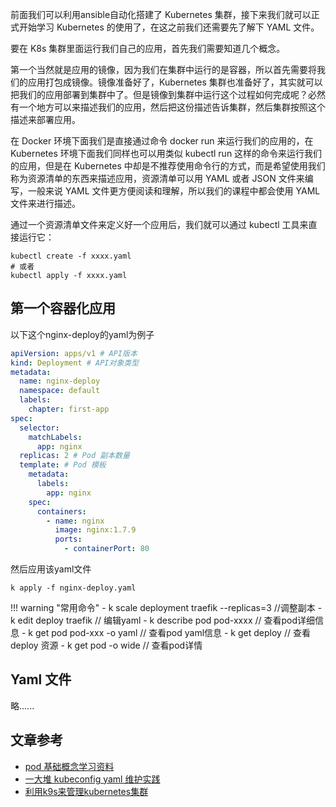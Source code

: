前面我们可以利用ansible自动化搭建了 Kubernetes 集群，接下来我们就可以正式开始学习 Kubernetes 的使用了，在这之前我们还需要先了解下 YAML 文件。

要在 K8s 集群里面运行我们自己的应用，首先我们需要知道几个概念。

第一个当然就是应用的镜像，因为我们在集群中运行的是容器，所以首先需要将我们的应用打包成镜像。镜像准备好了，Kubernetes 集群也准备好了，其实就可以把我们的应用部署到集群中了。但是镜像到集群中运行这个过程如何完成呢？必然有一个地方可以来描述我们的应用，然后把这份描述告诉集群，然后集群按照这个描述来部署应用。

在 Docker 环境下面我们是直接通过命令 docker run 来运行我们的应用的，在 Kubernetes 环境下面我们同样也可以用类似 kubectl run 这样的命令来运行我们的应用，但是在 Kubernetes 中却是不推荐使用命令行的方式，而是希望使用我们称为资源清单的东西来描述应用，资源清单可以用 YAML 或者 JSON 文件来编写，一般来说 YAML 文件更方便阅读和理解，所以我们的课程中都会使用 YAML 文件来进行描述。

通过一个资源清单文件来定义好一个应用后，我们就可以通过 kubectl 工具来直接运行它：


```
kubectl create -f xxxx.yaml
# 或者
kubectl apply -f xxxx.yaml
```

## **第一个容器化应用**

以下这个nginx-deploy的yaml为例子

```yaml
apiVersion: apps/v1 # API版本
kind: Deployment # API对象类型
metadata:
  name: nginx-deploy
  namespace: default
  labels:
    chapter: first-app
spec:
  selector:
    matchLabels:
      app: nginx
  replicas: 2 # Pod 副本数量
  template: # Pod 模板
    metadata:
      labels:
        app: nginx
    spec:
      containers:
        - name: nginx
          image: nginx:1.7.9
          ports:
            - containerPort: 80
```
然后应用该yaml文件

```
k apply -f nginx-deploy.yaml
```

!!! warning "常用命令"
    - k scale deployment traefik --replicas=3 //调整副本
    - k edit deploy traefik // 编辑yaml
    - k describe pod pod-xxxx // 查看pod详细信息
    - k get pod pod-xxx -o yaml // 查看pod yaml信息
    - k get deploy // 查看deploy 资源
    - k get pod -o wide // 查看pod详情



## **Yaml 文件**

略......










## **文章参考**

- [pod 基础概念学习资料](https://www.yuque.com/cnych/k8s4/vflh8hmhgw1foyeu)
- [一大堆 kubeconfig yaml 维护实践](https://barry-boy.github.io/site/Macuse/mac-kubeconfig/)
- [利用k9s来管理kubernetes集群](https://barry-boy.github.io/site/Macuse/mac-k9s-doc/)